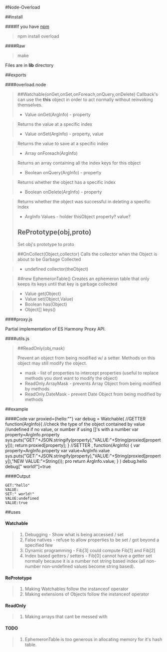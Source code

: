 #Node-Overload

##install

####If you have [npm](http://github.com/isaacs/npm)
> npm install overload

####Raw
>  make

Files are in __lib__ directory

##exports

####overload.node

> ##Watchable(onGet,onSet,onForeach,onQuery,onDelete)
> Callback's can use the __this__ object in order to act normally without reinvoking themselves.
>
> * Value onGet(ArgInfo) - property

>	Returns the value at a specific index
> * Value onSet(ArgInfo) - property, value

>	Returns the value to save at a specific index
> * Array onForeach(ArgInfo)

>	Returns an array containing all the index keys for this object
> * Boolean onQuery(ArgInfo) - property

>	Returns whether the object has a specific index
> * Boolean onDelete(ArgInfo) - property

>	Returns whether the object was successful in deleting a specific index
> * ArgInfo Values - holder thisObject property? value?
>
> ## RePrototype(obj,proto)
>
>	Set obj's prototype to proto

> ##OnCollect(Object,collector)
> Calls the collector when the Object is about to be Garbage Collected

> * undefined collector(theObject)

> ##new EphemeronTable()
> Creates an ephemeron table that only keeps its keys until that key is garbage collected

> * Value get(Object)
> * Value set(Object,Value)
> * Boolean has(Object)
> * Object[] keys()

####proxy.js

Partial implementation of ES Harmony Proxy API.

####utils.js

> ##ReadOnly(obj,mask)
>
>	Prevent an object from being modified w/ a setter. Methods on this object may still modify the object.
>
> * mask - list of properties to intercept properties (useful to replace methods you dont want to modify the object)
> * ReadOnly.ArrayMask - prevents Array Object from being modified by methods
> * ReadOnly.DateMask - prevent Date Object from being modified by methods

##example

####Code
	var proxied={hello:""}
	var debug = Watchable(
		//GETTER
		function(ArgInfo){
			//check the type of the object contained by value
			//undefined if no value, or number if using []'s with a number
			var property=ArgInfo.property
			sys.puts("GET:"+JSON.stringify(property),"VALUE:"+String(proxied[property]));
			return proxied[property];
		}
		//SETTER
		, function(ArgInfo) {
			var property=ArgInfo.property
			var value=ArgInfo.value
			sys.puts("GET:"+JSON.stringify(property),"VALUE:"+String(proxied[property]),"NEW VALUE:"+String());
			pro
			return ArgInfo.value;
		}
	)
	debug.hello
	debug[" world!"]=true

####Output

	GET:"hello"
	VALUE:
	SET:" world!"
	VALUE:undefined
	VALUE:true

##uses

#### Watchable
> 1. Debugging - Show what is being accessed / set
> 2. False natives - refuse to allow properties to be set / got beyond a specified few
> 3. Dynamic programming - Fib[3] could compute Fib[1] and Fib[2]
> 4. Index based getters / setters - Fib[0] cannot have a getter set normally because it is a number not string based index (all non-number non-undefined values become string based).

#### RePrototype
> 1. Making Watchables follow the instanceof operator
> 2. Making extensions of Objects follow the instanceof operator

#### ReadOnly
> 1. Making arrays that cant be messed with

#### TODO

> 1. EphemeronTable is too generous in allocating memory for it's hash table.